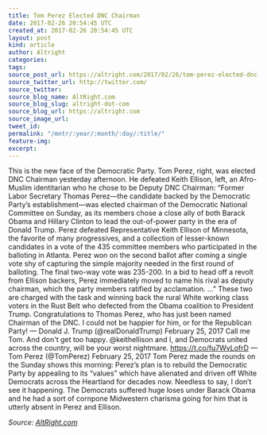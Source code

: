 ```yaml
---
title: Tom Perez Elected DNC Chairman
date: 2017-02-26 20:54:45 UTC
created_at: 2017-02-26 20:54:45 UTC
layout: post
kind: article
author: Altright
categories: 
tags: 
source_post_url: https://altright.com/2017/02/26/tom-perez-elected-dnc-chairman/
source_twitter_url: http://twitter.com/
source_twitter: 
source_blog_name: AltRight.com
source_blog_slug: altright-dot-com
source_blog_url: https://altright.com
source_image_url: 
tweet_id: 
permalink: "/mntr/:year/:month/:day/:title/"
feature-img: 
excerpt: 
---
```

This is the new face of the Democratic Party. Tom Perez, right, was elected DNC Chairman yesterday afternoon. He defeated Keith Ellison, left, an Afro-Muslim identitarian who he chose to be Deputy DNC Chairman: “Former Labor Secretary Thomas Perez—the candidate backed by the Democratic Party’s establishment—was elected chairman of the Democratic National Committee on Sunday, as its members chose a close ally of both Barack Obama and Hillary Clinton to lead the out-of-power party in the era of Donald Trump. Perez defeated Representative Keith Ellison of Minnesota, the favorite of many progressives, and a collection of lesser-known candidates in a vote of the 435 committee members who participated in the balloting in Atlanta. Perez won on the second ballot after coming a single vote shy of capturing the simple majority needed in the first round of balloting. The final two-way vote was 235-200. In a bid to head off a revolt from Ellison backers, Perez immediately moved to name his rival as deputy chairman, which the party members ratified by acclamation. …” These two are charged with the task and winning back the rural White working class voters in the Rust Belt who defected from the Obama coalition to President Trump. Congratulations to Thomas Perez, who has just been named Chairman of the DNC. I could not be happier for him, or for the Republican Party! — Donald J. Trump (@realDonaldTrump) February 25, 2017 Call me Tom. And don't get too happy. @keithellison and I, and Democrats united across the country, will be your worst nightmare. https://t.co/fu7WvLofrD — Tom Perez (@TomPerez) February 25, 2017 Tom Perez made the rounds on the Sunday shows this morning: Perez’s plan is to rebuild the Democratic Party by appealing to its “values” which have alienated and driven off White Democrats across the Heartland for decades now. Needless to say, I don’t see it happening. The Democrats suffered huge loses under Barack Obama and he had a sort of cornpone Midwestern charisma going for him that is utterly absent in Perez and Ellison.<div class="">
    <i>Source: <a href="https://altright.com">AltRight.com</a></i>
</div>

